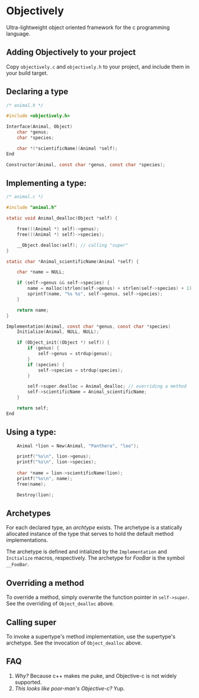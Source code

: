 Objectively
===
Ultra-lightweight object oriented framework for the c programming language.

Adding Objectively to your project
---
Copy `objectively.c` and `objectively.h` to your project, and include them in your build target.

Declaring a type
---
```c
/* animal.h */

#include <objectively.h>

Interface(Animal, Object)
	char *genus;
	char *species;

	char *(*scientificName)(Animal *self);
End

Constructor(Animal, const char *genus, const char *species);
```

Implementing a type:
---
```c
/* animal.c */

#include "animal.h"

static void Animal_dealloc(Object *self) {

	free(((Animal *) self)->genus);
	free(((Animal *) self)->species);

	__Object.dealloc(self); // calling "super"
}

static char *Animal_scientificName(Animal *self) {

	char *name = NULL;

	if (self->genus && self->species) {
		name = malloc(strlen(self->genus) + strlen(self->species) + 1);
		sprintf(name, "%s %s", self->genus, self->species);
	}

	return name;
}

Implementation(Animal, const char *genus, const char *species)
	Initialize(Animal, NULL, NULL);

	if (Object_init((Object *) self)) {
		if (genus) {
			self->genus = strdup(genus);
		}
		if (species) {
			self->species = strdup(species);
		}

		self->super.dealloc = Animal_dealloc; // overriding a method
		self->scientificName = Animal_scientificName;
	}

	return self;
End
```

Using a type:
---
```c
	Animal *lion = New(Animal, "Panthera", "leo");

	printf("%s\n", lion->genus);
	printf("%s\n", lion->species);
	
	char *name = lion->scientificName(lion);
	printf("%s\n", name);
	free(name);

	Destroy(lion);
```

Archetypes
---
For each declared type, an _archtype_ exists. The archetype is a statically allocated instance of the type that serves to hold the default method implementations.

The archetype is defined and intialized by the `Implementation` and `Initialize` macros, respectively. The archetype for _FooBar_ is the symbol `__FooBar`.

Overriding a method
---
To override a method, simply overwrite the function pointer in `self->super`. See the overriding of `Object_dealloc` above.

Calling super
---
To invoke a supertype's method implementation, use the supertype's archetype. See the invocation of `Object_dealloc` above.

FAQ
---
1. *Why?* Because c++ makes me puke, and Objective-c is not widely supported. 
1. *This looks like poor-man's Objective-c?* Yup.

